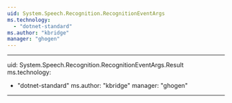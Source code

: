 ```yaml
---
uid: System.Speech.Recognition.RecognitionEventArgs
ms.technology: 
  - "dotnet-standard"
ms.author: "kbridge"
manager: "ghogen"
---
```


---
uid: System.Speech.Recognition.RecognitionEventArgs.Result
ms.technology: 
  - "dotnet-standard"
ms.author: "kbridge"
manager: "ghogen"
---
